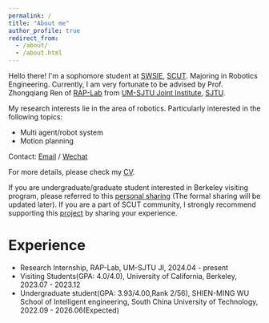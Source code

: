 ```yaml
---
permalink: /
title: "About me"
author_profile: true
redirect_from: 
  - /about/
  - /about.html
---
```


Hello there! I'm a sophomore student at [SWSIE](https://www2.scut.edu.cn/wusie_en/main.htm), [SCUT](https://www.scut.edu.cn/en/). Majoring in Robotics Engineering. Currently, I am very fortunate to be advised by Prof. Zhongqiang Ren of [RAP-Lab](https://rap-lab.github.io/) from [UM-SJTU Joint Institute](https://www.ji.sjtu.edu.cn/), [SJTU](https://en.sjtu.edu.cn/). 

My research interests lie in the area of robotics. Particularly interested in the following topics:
* Multi agent/robot system
* Motion planning

Contact: [Email](mailto:davidzhou718@gmail.com) / [Wechat](../images/wechat.jpg) 

For more details, please check my [CV](../assets/Shuai_Zhou_cv.pdf).

If you are undergraduate/graduate student interested in Berkeley visiting program, please referred to this [personal sharing](https://github.com/ksDreamer/flying.gzic.online/blob/main/chu-guo-shen-zao/ucb22-ji-ji-qi-ren-Shuai-Zhou.md) (The formal sharing will be updated later). If you are a part of SCUT community, I strongly recommend supporting this [project](https://github.com/ksDreamer/flying.gzic.online/tree/main) by sharing your experience.


Experience
======
* Research Internship, RAP-Lab, UM-SJTU JI, 2024.04 - present
* Visiting Students(GPA: 4.0/4.0), University of California, Berkeley, 2023.07 - 2023.12 
* Undergraduate student(GPA: 3.93/4.00,Rank 2/56), SHIEN-MING WU School of Intelligent engineering, South China University of Technology, 2022.09 - 2026.06(Expected) 

